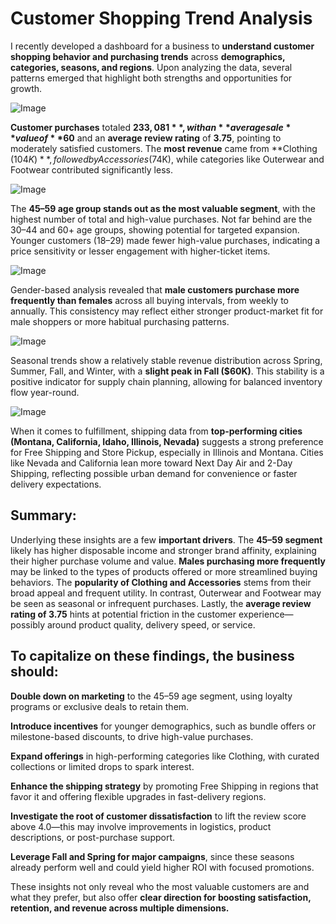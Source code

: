 
# Customer Shopping Trend Analysis

I recently developed a dashboard for a business to **understand customer shopping behavior and purchasing trends** across **demographics, categories, seasons, and regions**. Upon analyzing the data, several patterns emerged that highlight both strengths and opportunities for growth.

![Image](https://github.com/user-attachments/assets/7625ce2c-33fb-4570-b878-cc98338dfb3c)

**Customer purchases** totaled **$233,081**, with an **average sale** value of **$60** and an **average review rating** of **3.75**, pointing to moderately satisfied customers. The **most revenue** came from **Clothing ($104K)**, followed by Accessories ($74K), while categories like Outerwear and Footwear contributed significantly less.


![Image](https://github.com/user-attachments/assets/b8d1d5dd-3da1-43d0-b761-f5c2dfa4ed4a)

The **45–59 age group stands out as the most valuable segment**, with the highest number of total and high-value purchases. Not far behind are the 30–44 and 60+ age groups, showing potential for targeted expansion. Younger customers (18–29) made fewer high-value purchases, indicating a price sensitivity or lesser engagement with higher-ticket items.


![Image](https://github.com/user-attachments/assets/d87d83e8-5803-4048-86bc-01852fa34ad7)

Gender-based analysis revealed that **male customers purchase more frequently than females** across all buying intervals, from weekly to annually. This consistency may reflect either stronger product-market fit for male shoppers or more habitual purchasing patterns.

![Image](https://github.com/user-attachments/assets/5c631788-2f5b-4c44-98a8-0ba9adfbe511)

Seasonal trends show a relatively stable revenue distribution across Spring, Summer, Fall, and Winter, with a **slight peak in Fall ($60K)**. This stability is a positive indicator for supply chain planning, allowing for balanced inventory flow year-round.

![Image](https://github.com/user-attachments/assets/720f0fda-d19f-47a2-9be8-ff643c649774)

When it comes to fulfillment, shipping data from **top-performing cities (Montana, California, Idaho, Illinois, Nevada)** suggests a strong preference for Free Shipping and Store Pickup, especially in Illinois and Montana. Cities like Nevada and California lean more toward Next Day Air and 2-Day Shipping, reflecting possible urban demand for convenience or faster delivery expectations.

## Summary:

Underlying these insights are a few **important drivers**. The **45–59 segment** likely has higher disposable income and stronger brand affinity, explaining their higher purchase volume and value. **Males purchasing more frequently** may be linked to the types of products offered or more streamlined buying behaviors. The **popularity of Clothing and Accessories** stems from their broad appeal and frequent utility. In contrast, Outerwear and Footwear may be seen as seasonal or infrequent purchases. Lastly, the **average review rating of 3.75** hints at potential friction in the customer experience—possibly around product quality, delivery speed, or service.

## To capitalize on these findings, the **business should**:

**Double down on marketing** to the 45–59 age segment, using loyalty programs or exclusive deals to retain them.

**Introduce incentives** for younger demographics, such as bundle offers or milestone-based discounts, to drive high-value purchases.

**Expand offerings** in high-performing categories like Clothing, with curated collections or limited drops to spark interest.

**Enhance the shipping strategy** by promoting Free Shipping in regions that favor it and offering flexible upgrades in fast-delivery regions.

**Investigate the root of customer dissatisfaction** to lift the review score above 4.0—this may involve improvements in logistics, product descriptions, or post-purchase support.

**Leverage Fall and Spring for major campaigns**, since these seasons already perform well and could yield higher ROI with focused promotions.

These insights not only reveal who the most valuable customers are and what they prefer, but also offer **clear direction for boosting satisfaction, retention, and revenue across multiple dimensions.**
